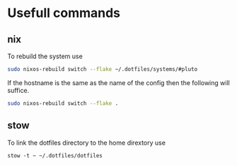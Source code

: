 # Usefull commands 

## nix
To rebuild the system use 
```bash
sudo nixos-rebuild switch --flake ~/.dotfiles/systems/#pluto
```

If the hostname is the same as the name of the config then the following will suffice.
```bash
sudo nixos-rebuild switch --flake .
```
## stow
To link the dotfiles directory to the home dirextory use
```
stow -t ~ ~/.dotfiles/dotfiles
```